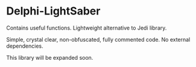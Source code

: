 # Delphi-LightSaber
Contains useful functions. 
Lightweight alternative to Jedi library. 

Simple, crystal clear, non-obfuscated, fully commented code. 
No external dependencies. 

This library will be expanded soon.
